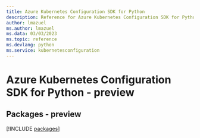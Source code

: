 ```yaml
---
title: Azure Kubernetes Configuration SDK for Python
description: Reference for Azure Kubernetes Configuration SDK for Python
author: lmazuel
ms.author: lmazuel
ms.data: 03/03/2023
ms.topic: reference
ms.devlang: python
ms.service: kubernetesconfiguration
---
```

# Azure Kubernetes Configuration SDK for Python - preview
## Packages - preview
[!INCLUDE [packages](kubernetes-configuration-index.md)]